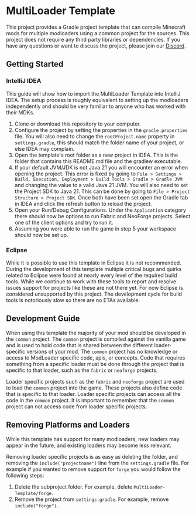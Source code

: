 # MultiLoader Template

This project provides a Gradle project template that can compile Minecraft mods for multiple modloaders using a common project for the sources. This project does not require any third party libraries
or dependencies. If you have any questions or want to discuss the project, please join our [Discord](https://discord.myceliummod.network).

## Getting Started

### IntelliJ IDEA

This guide will show how to import the MultiLoader Template into IntelliJ IDEA. The setup process is roughly equivalent to setting up the modloaders independently and should be very familiar to anyone
who has worked with their MDKs.

1. Clone or download this repository to your computer.
2. Configure the project by setting the properties in the `gradle.properties` file. You will also need to change the `rootProject.name`  property in `settings.gradle`, this should match the folder
   name of your project, or else IDEA may complain.
3. Open the template's root folder as a new project in IDEA. This is the folder that contains this README.md file and the gradlew executable.
4. If your default JVM/JDK is not Java 21 you will encounter an error when opening the project. This error is fixed by going
   to `File > Settings > Build, Execution, Deployment > Build Tools > Gradle > Gradle JVM` and changing the value to a valid Java 21 JVM. You will also need to set the Project SDK to Java 21. This can
   be done by going to `File > Project Structure > Project SDK`. Once both have been set open the Gradle tab in IDEA and click the refresh button to reload the project.
5. Open your Run/Debug Configurations. Under the `Application` category there should now be options to run Fabric and NeoForge projects. Select one of the client options and try to run it.
6. Assuming you were able to run the game in step 5 your workspace should now be set up.

### Eclipse

While it is possible to use this template in Eclipse it is not recommended. During the development of this template multiple critical bugs and quirks related to Eclipse were found at nearly every
level of the required build tools. While we continue to work with these tools to report and resolve issues support for projects like these are not there yet. For now Eclipse is considered unsupported
by this project. The development cycle for build tools is notoriously slow so there are no ETAs available.

## Development Guide

When using this template the majority of your mod should be developed in the `common` project. The `common` project is compiled against the vanilla game and is used to hold code that is shared between
the different loader-specific versions of your mod. The `common` project has no knowledge or access to ModLoader specific code, apis, or concepts. Code that requires something from a specific loader
must be done through the project that is specific to that loader, such as the `fabric` or `neoforge` projects.

Loader specific projects such as the `fabric` and `neoforge` project are used to load the `common` project into the game. These projects also define code that is specific to that loader. Loader
specific projects can access all the code in the `common` project. It is important to remember that the `common` project can not access code from loader specific projects.

## Removing Platforms and Loaders

While this template has support for many modloaders, new loaders may appear in the future, and existing loaders may become less relevant.

Removing loader specific projects is as easy as deleting the folder, and removing the `include("projectname")` line from the `settings.gradle` file.
For example if you wanted to remove support for `forge` you would follow the following steps:

1. Delete the subproject folder. For example, delete `MultiLoader-Template/forge`.
2. Remove the project from `settings.gradle`. For example, remove `include("forge")`. 
